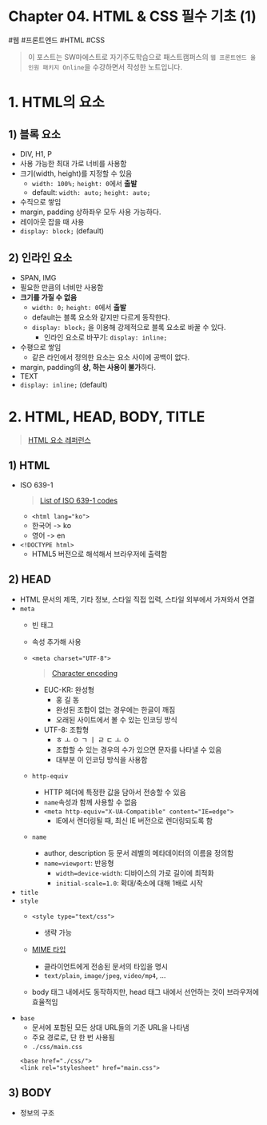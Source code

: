 # Chapter 04. HTML & CSS 필수 기초 (1)

#웹 #프론트엔드 #HTML #CSS
> 이 포스트는 SW마에스트로 자기주도학습으로 패스트캠퍼스의 `웹 프론트엔드 올인원 패키지 Online`을 수강하면서 작성한 노트입니다.

# 1. HTML의 요소

## 1) 블록 요소
* DIV, H1, P
* 사용 가능한 최대 가로 너비를 사용함
* 크기(width, height)를 지정할 수 있음
    * `width: 100%;` `height: 0`에서 **출발**
    * default: `width: auto;` `height: auto;`
* 수직으로 쌓임
* margin, padding 상하좌우 모두 사용 가능하다.
* 레이아웃 잡을 때 사용
* `display: block;` (default)

## 2) 인라인 요소
* SPAN, IMG
* 필요한 만큼의 너비만 사용함
* **크기를 가질 수 없음**
    * `width: 0;` `height: 0`에서 **출발**
    * default는 블록 요소와 같지만 다르게 동작한다.
    * `display: block;` 을 이용해 강제적으로 블록 요소로 바꿀 수 있다.
        * 인라인 요소로 바꾸기: `display: inline;`
* 수평으로 쌓임
    * 같은 라인에서 정의한 요소는 요소 사이에 공백이 없다.
* margin, padding의 **상, 하는 사용이 불가**하다.
* TEXT 
* `display: inline;` (default)


# 2. HTML, HEAD, BODY, TITLE

> [HTML 요소 레퍼런스](https://developer.mozilla.org/ko/docs/Web/HTML/Element)

## 1) HTML
* ISO 639-1
    > [List of ISO 639-1 codes](https://en.wikipedia.org/wiki/List_of_ISO_639-1_codes)
    * `<html lang="ko">`
    * 한국어 -> ko
    * 영어 -> en
* `<!DOCTYPE html>`
    * HTML5 버전으로 해석해서 브라우저에 출력함

## 2) HEAD
* HTML 문서의 제목, 기타 정보, 스타일 직접 입력, 스타일 외부에서 가져와서 연결
* `meta`
    * 빈 태그
    * 속성 추가해 사용
    * `<meta charset="UTF-8">`
        > [Character encoding](https://en.wikipedia.org/wiki/Character_encoding)

        * EUC-KR: 완성형
            * 홍 길 동
            * 완성된 조합이 없는 경우에는 한글이 깨짐
            * 오래된 사이트에서 볼 수 있는 인코딩 방식
        * UTF-8: 조합형
            * ㅎ ㅗ ㅇ ㄱ ㅣ ㄹ ㄷ ㅗ ㅇ
            * 조합할 수 있는 경우의 수가 있으면 문자를 나타낼 수 있음
            * 대부분 이 인코딩 방식을 사용함
    * `http-equiv`
        * HTTP 헤더에 특정한 값을 담아서 전송할 수 있음
        * `name`속성과 함께 사용할 수 없음
        * `<meta http-equiv="X-UA-Compatible" content="IE=edge">`
            * IE에서 렌더링될 때, 최신 IE 버전으로 렌더링되도록 함
    * `name`
        * author, description 등 문서 레벨의 메타데이터의 이름을 정의함
        * `name=viewport`: 반응형
            * `width=device-width`: 디바이스의 가로 길이에 최적화
            * `initial-scale=1.0`: 확대/축소에 대해 1배로 시작
* `title`
* `style`
    * `<style type="text/css">`
        * 생략 가능
    * [MIME 타입](https://developer.mozilla.org/ko/docs/Web/HTTP/Basics_of_HTTP/MIME_types)

        * 클라이언트에게 전송된 문서의 타입을 명시
        * `text/plain`, `image/jpeg`, `video/mp4`, ...
    * body 태그 내에서도 동작하지만, head 태그 내에서 선언하는 것이 브라우저에 효율적임
* `base`
    * 문서에 포함된 모든 상대 URL들의 기준 URL을 나타냄
    * 주요 경로로, 단 한 번 사용됨
    * `./css/main.css`
    ```
    <base href="./css/">
    <link rel="stylesheet" href="main.css">
    ```
## 3) BODY
* 정보의 구조